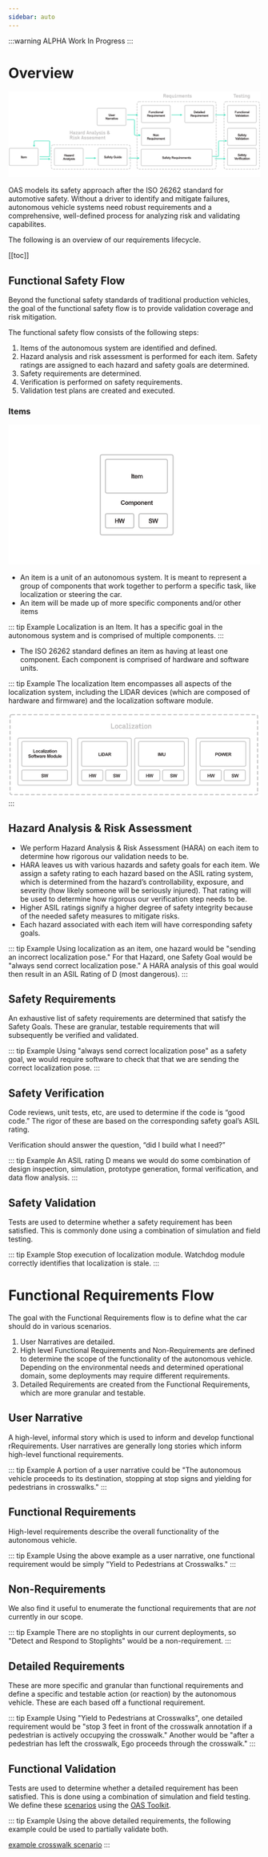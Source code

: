 ```yaml
---
sidebar: auto
---
```


:::warning ALPHA
Work In Progress
:::

# Overview
<img src="./images/flow.png" alt="Process Flow">

OAS models its safety approach after the ISO 26262 standard for automotive safety. Without a driver to identify and mitigate failures, autonomous vehicle systems need robust requirements and a comprehensive, well-defined process for analyzing risk and validating capabilites.

The following is an overview of our requirements lifecycle.

[[toc]]

## Functional Safety Flow
Beyond the functional safety standards of traditional production vehicles, the goal of the functional safety flow is to provide validation coverage and risk mitigation.

The functional safety flow consists of the following steps: 

1. Items of the autonomous system are identified and defined.
2. Hazard analysis and risk assessment is performed for each item. Safety ratings are assigned to each hazard and safety goals are determined.
3. Safety requirements are determined.
4. Verification is performed on safety requirements.
5. Validation test plans are created and executed.

### Items
![Item](./images/item.png)

* An item is a unit of an autonomous system. It is meant to represent a group of components that work together to perform a specific task, like localization or steering the car.
* An item will be made up of more specific components and/or other items

::: tip Example
Localization is an Item. It has a specific goal in the autonomous system and is comprised of multiple components.
:::

* The ISO 26262 standard defines an item as having at least one component. Each component is comprised of hardware and software units.

::: tip Example
The localization Item encompasses all aspects of the localization system, including the LIDAR devices (which are composed of hardware and firmware) and the localization software module.
 
![Item Example](./images/item-example.png)
:::

## Hazard Analysis & Risk Assessment
* We perform Hazard Analysis & Risk Assessment (HARA) on each item to determine how rigorous our validation needs to be.
* HARA leaves us with various hazards and safety goals for each item. We assign a safety rating to each hazard based on the ASIL rating system, which is determined from the hazard’s controllability, exposure, and severity (how likely someone will be seriously injured). That rating will be used to determine how rigorous our verification step needs to be.
* Higher ASIL ratings signify a higher degree of safety integrity because of the needed safety measures to mitigate risks.
* Each hazard associated with each item will have corresponding safety goals.

::: tip Example
Using localization as an item, one hazard would be "sending an incorrect localization pose." For that Hazard, one Safety Goal would be "always send correct localization pose." A HARA analysis of this goal would then result in an ASIL Rating of D (most dangerous).
:::

## Safety Requirements
An exhaustive list of safety requirements are determined that satisfy the Safety Goals. These are granular, testable requirements that will subsequently be verified and validated.

::: tip Example
Using "always send correct localization pose" as a safety goal, we would require software to check that that we are sending the correct localization pose.
:::

## Safety Verification
Code reviews, unit tests, etc, are used to determine if the code is “good code.” The rigor of these are based on the corresponding safety goal’s ASIL rating.

Verification should answer the question, “did I build what I need?”

::: tip Example
An ASIL rating D means we would do some combination of design inspection, simulation, prototype generation, formal verification, and data flow analysis.
:::

## Safety Validation
Tests are used to determine whether a safety requirement has been satisfied. This is commonly done using a combination of simulation and field testing.

::: tip Example
Stop execution of localization module. Watchdog module correctly identifies that localization is stale.
:::

# Functional Requirements Flow
The goal with the Functional Requirements flow is to define what the car should do in various scenarios.

1. User Narratives are detailed.
2. High level Functional Requirements and Non-Requirements are defined to determine the scope of the functionality of the autonomous vehicle. Depending on the environmental needs and determined operational domain, some deployments may require different requirements.
3. Detailed Requirements are created from the Functional Requirements, which are more granular and testable.

## User Narrative
A high-level, informal story which is used to inform and develop functional rRequirements. User narratives are generally long stories which inform high-level functional requirements.

::: tip Example
A portion of a user narrative could be "The autonomous vehicle proceeds to its destination, stopping at stop signs and yielding for pedestrians in crosswalks."
:::

## Functional Requirements
High-level requirements describe the overall functionality of the autonomous vehicle.

::: tip Example
Using the above example as a user narrative, one functional requirement would be simply "Yield to Pedestrians at Crosswalks."
:::

## Non-Requirements
We also find it useful to enumerate the functional requirements that are *not* currently in our scope.

::: tip Example
There are no stoplights in our current deployments, so "Detect and Respond to Stoplights" would be a non-requirement.
:::

## Detailed Requirements
These are more specific and granular than functional requirements and define a specific and testable action (or reaction) by the autonomous vehicle. These are each based off a functional requirement.

::: tip Example
Using "Yield to Pedestrians at Crosswalks", one detailed requirement would be "stop 3 feet in front of the crosswalk annotation if a pedestrian is actively occupying the crosswalk." Another would be "after a pedestrian has left the crosswalk, Ego proceeds through the crosswalk."
:::

## Functional Validation
Tests are used to determine whether a detailed requirement has been satisfied. This is done using a combination of simulation and field testing. We define these [scenarios](../scenarios/) using the [OAS Toolkit](../testing-toolkit/).

::: tip Example
Using the above detailed requirements,  the following example could be used to partially validate both.

[example crosswalk scenario](../scenarios/crosswalks.html#pedestrian-already-in-crosswalk)
:::
